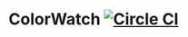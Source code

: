 # ColorWatch [![Circle CI](https://circleci.com/gh/statecs/colorwatch/tree/joakim-branch.svg?style=svg&circle-token=bcf7a9b556df59acefaf48be27b91ccd1c6c88e7)](https://circleci.com/gh/statecs/colorwatch/tree/joakim-branch)
